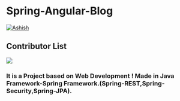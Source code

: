 # Spring-Angular-Blog

[![Ashish](https://img.shields.io/badge/Maintained%20By-%20Ashish-brightgreen)](https://github.com/ashish-devv/Spring-Angular-Blog)

## Contributor List

<a href="https://github.com/ashish-devv/Spring-Angular-Blog/graphs/contributors">
  <img src="https://contributors-img.web.app/image?repo=ashish-devv/Spring-Angular-Blog" />
</a>

 ### It is a Project based on Web Development ! Made in Java Framework-Spring Framework.(Spring-REST,Spring-Security,Spring-JPA).
